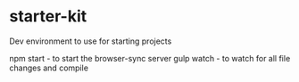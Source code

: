 # starter-kit
Dev environment to use for starting projects

npm start - to start the browser-sync server
gulp watch - to watch for all file changes and compile
